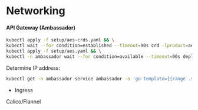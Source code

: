# Networking

#### API Gateway (Ambassador)

```bash
kubectl apply -f setup/aes-crds.yaml && \
kubectl wait --for condition=established --timeout=90s crd -lproduct=aes && \
kubectl apply -f setup/aes.yaml && \
kubectl -n ambassador wait --for condition=available --timeout=90s deploy -lproduct=aes
```
Determine IP address:

```bash
kubectl get -n ambassador service ambassador -o 'go-template={{range .status.loadBalancer.ingress}}{{print .ip "\n"}}{{end}}'
```
- Ingress


Calico/Flannel
